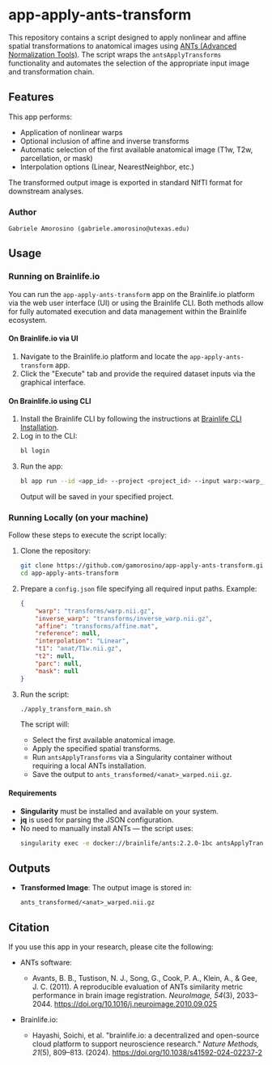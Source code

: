 # app-apply-ants-transform

This repository contains a script designed to apply nonlinear and affine spatial transformations to anatomical images using [ANTs (Advanced Normalization Tools)](http://stnava.github.io/ANTs/). The script wraps the `antsApplyTransforms` functionality and automates the selection of the appropriate input image and transformation chain.

## Features

This app performs:
- Application of nonlinear warps
- Optional inclusion of affine and inverse transforms
- Automatic selection of the first available anatomical image (T1w, T2w, parcellation, or mask)
- Interpolation options (Linear, NearestNeighbor, etc.)

The transformed output image is exported in standard NIfTI format for downstream analyses.

### Author

    Gabriele Amorosino (gabriele.amorosino@utexas.edu)

## Usage

### Running on Brainlife.io

You can run the `app-apply-ants-transform` app on the Brainlife.io platform via the web user interface (UI) or using the Brainlife CLI. Both methods allow for fully automated execution and data management within the Brainlife ecosystem.

#### On Brainlife.io via UI

1. Navigate to the Brainlife.io platform and locate the `app-apply-ants-transform` app.
2. Click the "Execute" tab and provide the required dataset inputs via the graphical interface.

#### On Brainlife.io using CLI

1. Install the Brainlife CLI by following the instructions at [Brainlife CLI Installation](https://brainlife.io/docs/cli/install/).
2. Log in to the CLI:
   ```bash
   bl login
   ```
3. Run the app:
   ```bash
   bl app run --id <app_id> --project <project_id> --input warp:<warp_object_id> affine:<affine_object_id> t1:<t1_object_id> ...
   ```
   Output will be saved in your specified project.

### Running Locally (on your machine)

Follow these steps to execute the script locally:

1. Clone the repository:
   ```bash
   git clone https://github.com/gamorosino/app-apply-ants-transform.git
   cd app-apply-ants-transform
   ```

2. Prepare a `config.json` file specifying all required input paths. Example:
   ```json
   {
       "warp": "transforms/warp.nii.gz",
       "inverse_warp": "transforms/inverse_warp.nii.gz",
       "affine": "transforms/affine.mat",
       "reference": null,
       "interpolation": "Linear",
       "t1": "anat/T1w.nii.gz",
       "t2": null,
       "parc": null,
       "mask": null
   }
   ```

3. Run the script:
   ```bash
   ./apply_transform_main.sh
   ```

   The script will:
   - Select the first available anatomical image.
   - Apply the specified spatial transforms.
   - Run `antsApplyTransforms` via a Singularity container without requiring a local ANTs installation.
   - Save the output to `ants_transformed/<anat>_warped.nii.gz`.

#### Requirements
- **Singularity** must be installed and available on your system.
- **jq** is used for parsing the JSON configuration.
- No need to manually install ANTs — the script uses:
  ```bash
  singularity exec -e docker://brainlife/ants:2.2.0-1bc antsApplyTransforms
  ```

## Outputs

- **Transformed Image**: The output image is stored in:
  ```
  ants_transformed/<anat>_warped.nii.gz
  ```

## Citation

If you use this app in your research, please cite the following:

- ANTs software:
  - Avants, B. B., Tustison, N. J., Song, G., Cook, P. A., Klein, A., & Gee, J. C. (2011). A reproducible evaluation of ANTs similarity metric performance in brain image registration. *NeuroImage, 54*(3), 2033–2044. https://doi.org/10.1016/j.neuroimage.2010.09.025

- Brainlife.io:
  - Hayashi, Soichi, et al. "brainlife.io: a decentralized and open-source cloud platform to support neuroscience research." *Nature Methods, 21*(5), 809–813. (2024). https://doi.org/10.1038/s41592-024-02237-2
